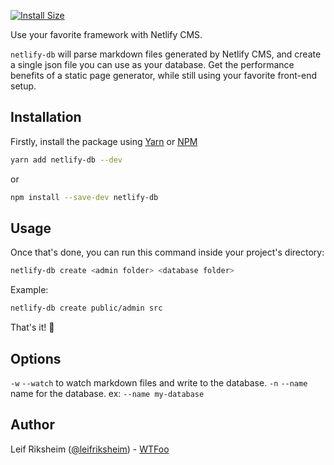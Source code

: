 [![Install Size](https://packagephobia.now.sh/badge?p=serve)](https://packagephobia.now.sh/result?p=netlify-db)

Use your favorite framework with Netlify CMS.

`netlify-db` will parse markdown files generated by Netlify CMS, and create a single json file you can use as your database. Get the performance benefits of a static page generator, while still using your favorite front-end setup.

## Installation

Firstly, install the package using [Yarn](https://yarnpkg.com/en/) or [NPM](https://www.npmjs.com/)

```bash
yarn add netlify-db --dev
```

or

```bash
npm install --save-dev netlify-db
```

## Usage

Once that's done, you can run this command inside your project's directory:

```bash
netlify-db create <admin folder> <database folder>
```

Example:

```bash
netlify-db create public/admin src
```

That's it! :tada:

## Options

`-w` `--watch` to watch markdown files and write to the database.
`-n` `--name` name for the database. ex: `--name my-database`

## Author

Leif Riksheim ([@leifriksheim](https://github.com/leifriksheim)) - [WTFoo](https://github.com/whatthefoo)
